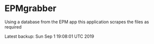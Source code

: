 # EPMgrabber
Using a database from the EPM app this application scrapes the files as required


Latest backup: Sun Sep 1 19:08:01 UTC 2019
